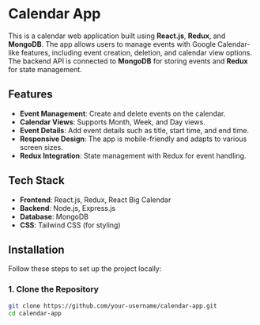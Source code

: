 # Calendar App

This is a calendar web application built using **React.js**, **Redux**, and **MongoDB**. The app allows users to manage events with Google Calendar-like features, including event creation, deletion, and calendar view options. The backend API is connected to **MongoDB** for storing events and **Redux** for state management.

## Features

- **Event Management**: Create and delete events on the calendar.
- **Calendar Views**: Supports Month, Week, and Day views.
- **Event Details**: Add event details such as title, start time, and end time.
- **Responsive Design**: The app is mobile-friendly and adapts to various screen sizes.
- **Redux Integration**: State management with Redux for event handling.

## Tech Stack

- **Frontend**: React.js, Redux, React Big Calendar
- **Backend**: Node.js, Express.js
- **Database**: MongoDB
- **CSS**: Tailwind CSS (for styling)

## Installation

Follow these steps to set up the project locally:

### 1. Clone the Repository

```bash
git clone https://github.com/your-username/calendar-app.git
cd calendar-app
